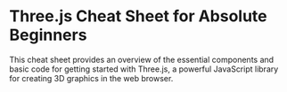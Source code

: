 # Three.js Cheat Sheet for Absolute Beginners

This cheat sheet provides an overview of the essential components and basic code for getting started with Three.js, a powerful JavaScript library for creating 3D graphics in the web browser.
